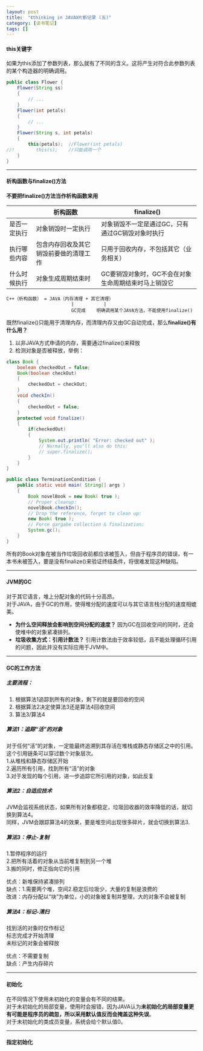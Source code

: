 ```yaml
---
layout: post
title:  "《thinking in JAVA》片断记录 (五)"
category: [读书笔记]
tags: []
---
```


#### this关键字

如果为this添加了参数列表，那么就有了不同的含义。这将产生对符合此参数列表的某个构造器的明确调用。

```java
public class Flower {
    Flower(String ss)
    {
        // ...
    }
    Flower(int petals)
    {
        // ...
    }
    Flower(String s, int petals)
    {
        this(petals);  //Flower(int petals)
//!        this(s);    //只能调用一个
    }
}
```

---

#### 析构函数与finalize()方法

**不要把finalize()方法当作析构函数来用**

||析构函数|finalize()|
|---|---|---|
|是否一定执行|对象销毁时一定执行|对象销毁不一定是通过GC，只有通过GC销毁对象时执行|
|执行哪些内容|包含内存回收及其它销毁前要做的清理工作|只用于回收内存，不包括其它（业务相关）|
|什么时候执行|对象生成周期结束时|GC要销毁对象时，GC不会在对象生命周期结束时马上销毁它|

```
C++（析构函数） = JAVA（内存清理 + 其它清理）  
                        |           |
                        GC完成    明确调用某个JAVA方法，不能使用finalize()
```

既然finalize()只能用于清理内存，而清理内存又由GC自动完成，那么**finalize()有什么用？**  

1. 以非JAVA方式申请的内存，需要通过finalize()来释放  
2. 检测对象是否被释放，举例：  

```java
class Book {
    boolean checkedOut = false;
    Book(boolean checkOut)
    {
        checkedOut = checkOut;
    }
    void checkIn()
    {
        checkedOut = false;
    }
    protected void finalize()
    {
        if(checkedOut)
        {
            System.out.println( "Error: checked out" );
            // Normally, you'll also do this:
            // super.finalize();
        }
    }
}

public class TerminationCondition {
    public static void main( String[] args )
    {
        Book novelBook = new Book( true );
        // Proper cleanup:
        novelBook.checkIn();
        // Drop the reference, forget to clean up:
        new Book( true );
        // Force gargabe collection & finalization:
        System.gc();
    }
}
```

所有的Book对象在被当作垃圾回收前都应该被签入，但由于程序员的错误，有一本书未被签入，要是没有finalize()来验证终结条件，将很难发现这种缺陷。

---

#### JVM的GC

对于其它语言，堆上分配对象的代码十分高昂。  
对于JAVA，由于GC的作用，使得堆分配的速度可以与其它语言栈分配的速度相媲美。
 - **为什么空间释放会影响到空间分配的速度？**
因为GC在回收空间的同时，还会使堆中的对象紧凑排列。  
 - **垃圾收集方式：引用计数法？**
引用计数法由于效率较低，且不能处理循环引用的问题，因此并没有实际应用于JVM中。

---

#### GC的工作方法

##### 主要流程：  
1. 根据算法1追踪到所有的对象，剩下的就是要回收的空间  
2. 根据算法2决定使算法3还是算法4回收空间
3. 算法3/算法4

##### 算法1：追踪“活”的对象
对于任何“活”的对象，一定能最终追溯到其存活在堆栈或静态存储区之中的引用。这个引用链条可以穿过数个对象层次。  
1.从堆栈和静态存储区开始  
2.遍历所有引用，找到所有“活”的对象  
3.对于发现的每个引用，进一步追踪它所引用的对象，如此反复
##### 算法2：自适应技术

JVM会监视系统状态，如果所有对象都稳定，垃圾回收器的效率降低的话，就切换到算法4。  
同样，JVM会跟踪算法4的效果，要是堆空间出现很多碎片，就会切换到算法3.  

##### 算法3：停止-复制

1.暂停程序的运行  
2.把所有活着的对象从当前堆复制到另一个堆  
3.搬的同时，修正指向它的引用

优点：新堆保持紧凑排列  
缺点：1.需要两个堆，空间2.稳定后垃圾少，大量的复制是浪费的  
改进：内存分配以“块”为单位，小的对象被复制并整理，大的对象不会被复制

##### 算法4：标记-清扫

找到活的对象时仅作标记  
标志完成才开始清理  
未标记的对象会被释放  

优点：不需要复制  
缺点：产生内存碎片  

---

#### 初始化

在不同情况下使用未初始化的变量会有不同的结果。  
对于未初始化的局部变量，使用时会报错，因为JAVA认为**未初始化的局部变量更有可能是程序员的疏忽，所以采用默认值反而会掩盖这种失误**。  
对于未初始化的类成员变量，系统会给个默认值0。  

---

#### 指定初始化

